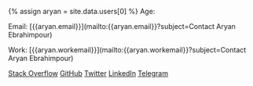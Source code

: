 {% assign aryan = site.data.users[0] %}
Age: <span id="year-of-birth"></span>

Email: [{{aryan.email}}](mailto:{{aryan.email}}?subject=Contact Aryan Ebrahimpour)

Work: [{{aryan.workemail}}](mailto:{{aryan.workemail}}?subject=Contact Aryan Ebrahimpour)

<div class="btn-list">
    <a target="_blank" href="https://stackoverflow.com/users/7825034/aryan?tab=profile" class="btn btn-secondary btn-sm"><i class="fa fa-stack-overflow"></i> Stack Overflow</a>
    <a target="_blank" href="https://github.com/0xaryan" class="btn btn-secondary btn-sm"><i class="fe fe-github"></i> GitHub</a>
    <a target="_blank" href="https://twitter.com/0xaryan" class="btn btn-secondary btn-sm"><i class="fe fe-twitter"></i> Twitter</a>
    <a target="_blank" href="https://www.linkedin.com/in/0xaryan/" class="btn btn-secondary btn-sm"><i class="fe fe-linkedin"></i> LinkedIn</a>
    <a target="_blank" href="https://t.me/Oxaryan" class="btn btn-secondary btn-sm"><i class="fa fa-telegram"></i> Telegram</a>
</div>

<script>document.addEventListener("DOMContentLoaded", function(event) { const birthday = new Date("22 Dec 1997");const ageDifMs = Date.now() - birthday.getTime();const ageDate = new Date(ageDifMs);const result =  Math.abs(ageDate.getUTCFullYear() - 1970);document.getElementById("year-of-birth").innerHTML = result;});</script>
